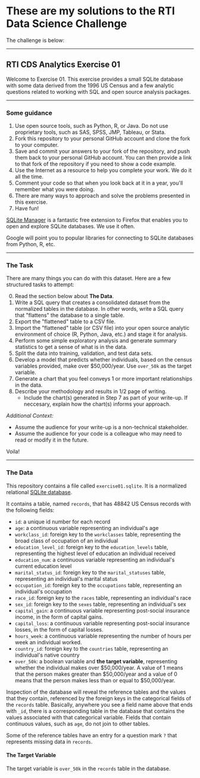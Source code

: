 # These are my solutions to the RTI Data Science Challenge 
The challenge is below: 

----

## RTI CDS Analytics Exercise 01

Welcome to Exercise 01. This exercise provides a small SQLite database with some data derived from the 1996 US Census and a few analytic questions related to working with SQL and open source analysis packages.

----

### Some guidance

1. Use open source tools, such as Python, R, or Java. Do not use proprietary tools, such as SAS, SPSS, JMP, Tableau, or Stata. 
2. Fork this repository to your personal GitHub account and clone the fork to your computer.
3. Save and commit your answers to your fork of the repository, and push them back to your personal GitHub account. You can then provide a link to that fork of the repository if you need to show a code example.
4. Use the Internet as a resource to help you complete your work. We do it all the time.
5. Comment your code so that when you look back at it in a year, you'll remember what you were doing.
6. There are many ways to approach and solve the problems presented in this exercise.
7. Have fun!

[SQLite Manager](https://addons.mozilla.org/en-US/firefox/addon/sqlite-manager/) is a fantastic free extension to Firefox that enables you to open and explore SQLite databases. We use it often.

Google will point you to popular libraries for connecting to SQLite databases from Python, R, etc.

----

### The Task

There are many things you can do with this dataset. Here are a few structured tasks to attempt:

0. Read the section below about **The Data**.
1. Write a SQL query that creates a consolidated dataset from the normalized tables in the database. In other words, write a SQL query that "flattens" the database to a single table.
2. Export the "flattened" table to a CSV file.
3. Import the "flattened" table (or CSV file) into your open source analytic environment of choice (R, Python, Java, etc.) and stage it for analysis.
4. Perform some simple exploratory analysis and generate summary statistics to get a sense of what is in the data.
5. Split the data into training, validation, and test data sets. 
6. Develop a model that predicts whether individuals, based on the census variables provided, make over $50,000/year. Use `over_50k` as the target variable. 
7. Generate a chart that you feel conveys 1 or more important relationships in the data.
8. Describe your methodology and results in 1/2 page of writing.
    * Include the chart(s) generated in Step 7 as part of your write-up. If neccesary, explain how the chart(s) informs your approach. 

_Additional Context:_

* Assume the audience for your write-up is a non-technical stakeholder. 
* Assume the audience for your code is a colleague who may need to read or modify it in the future.

Voila!

----

### The Data

This repository contains a file called `exercise01.sqlite`. It is a normalized relational [SQLite database](http://www.sqlite.org). 

It contains a table, named `records`, that has 48842 US Census records with the following fields:

- `id`: a unique id number for each record
- `age`: a continuous variable representing an individual's age
- `workclass_id`: foreign key to the `workclasses` table, representing the broad class of occupation of an individual
- `education_level_id`: foreign key to the `education_levels` table, representing the highest level of education an individual received
- `education_num`: a continuous variable representing an individual's current education level
- `marital_status_id`: foreign key to the `marital_statuses` table, representing an individual's marital status
- `occupation_id`: foreign key to the `occupations` table, representing an individual's occupation
- `race_id`: foreign key to the `races` table, representing an individual's race
- `sex_id`: foreign key to the `sexes` table, representing an individual's sex
- `capital_gain`: a continuous variable representing post-social insurance income, in the form of capital gains.
- `capital_loss`: a continuous variable representing post-social insurance losses, in the form of capital losses.
- `hours_week`: a continuous variable representing the number of hours per week an individual worked.
- `country_id`: foreign key to the `countries` table, representing an individual's native country
- `over_50k`: a boolean variable and **the target variable**, representing whether the individual makes over $50,000/year. A value of 1 means that the person makes greater than $50,000/year and a value of 0 means that the person makes less than or equal to $50,000/year.

Inspection of the database will reveal the reference tables and the values that they contain, referenced by the foreign keys in the categorical fields of the `records` table. Basically, anywhere you see a field name above that ends with `_id`, there is a corresponding table in the database that contains the values associated with that categorical variable. Fields that contain continuous values, such as `age`, do not join to other tables.

Some of the reference tables have an entry for a question mark `?` that represents missing data in `records`.

#### The Target Variable

The target variable is `over_50k` in the `records` table in the database.



